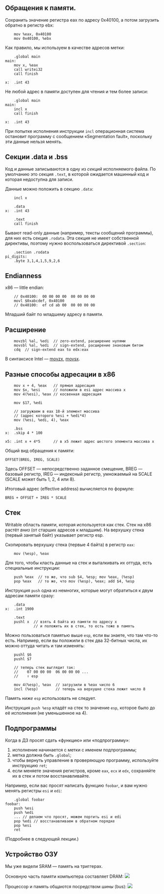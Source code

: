 ## Обращения к памяти.
Сохранить значение регистра eax по адресу 0x40100,
а потом загрузить обратно в регистр ebx:
```x86asm
    mov %eax, 0x40100
    mov 0x40100, %ebx
```

Как правило, мы используем в качестве адресов метки:
```x86asm
    .global main
main:
    mov x, %eax
    call writei32
    call finish

x:  .int 43
```

Не любой адрес в памяти доступен для чтения и тем более записи:
```x86asm
    .global main
main:
    incl x
    call finish

x:  .int 43
```
При попытке исполнения инструкции `incl` операционная система
остановит программу с сообщением «Segmentation fault»,
поскольку эти данные нельзя менять.

## Секции .data и .bss
Код и данные записываются в одну из *секций* исполняемого
файла. По умолчанию это секция `.text`, в которой
ожидается машинный код и которая недоступна для записи.

Данные можно положить в секцию `.data`:
```x86asm
    incl x

    .data
x:  .int 43

    .text
    call finish
```

Бывают read-only данные (например, тексты сообщений программы),
для них есть секция `.rodata`. Эта секция не имеет собственной
директивы, поэтому нужно воспользоваться директивой `.section`:
```x86asm
    .section .rodata
pi_digits:
    .byte 3,1,4,1,5,9,2,6
```

## Endianness

x86 — little endian:
```x86asm
    // 0x40100:  00 00 00 00  00 00 00 00
    movl $0xabcdef, 0x40100
    // 0x40100:  ef cd ab 00  00 00 00 00
```
Младший байт по младшему адресу в памяти.

## Расширение

```x86asm
    movzbl %al, %edi  // zero-extend, расширение нулями
    movsbl %al, %edi  // sign-extend, расширение знаковым битом
    cdq  // sign-extend eax to edx:eax
```

В синтаксисе Intel —
[movzx](https://www.felixcloutier.com/x86/movzx),
[movsx](https://www.felixcloutier.com/x86/movsx).

## Разные способы адресации в x86

```x86asm
    mov x + 4, %eax   // прямая адресация
    mov $x, %esi      // положили в esi адрес массива x
    mov 4(%esi), %eax // косвенная адресация

    mov $17, %edi

    // загружаем в eax 18-й элемент массива
    // (адрес которого %esi + %edi*4)
    mov (%esi, %edi, 4), %eax

    .bss
x:  .skip 4 * 100

x5: .int x + 4*5      // в x5 лежит адрес шестого элемента массива x
```

Общий вид обращения к памяти:

`OFFSET(BREG, IREG, SCALE)`

Здесь OFFSET — непосредственно заданное смещение,
BREG — базовый регистр, IREG — индексный регистр,
умножаемый на SCALE (SCALE может быть 1, 2, 4 или 8).

Итоговый адрес (effective address) вычисляется по формуле:

`BREG + OFFSET + IREG * SCALE`

## Стек
Writable область памяти, которая используется
как стек. Стек на x86 растёт *вниз* (от старших адресов к младшим).
На верхушку стека (первый занятый байт) указывает регистр esp.

Скопировать верхушку стека (первые 4 байта) в регистр `eax`:
```x86asm
    mov (%esp), %eax
```

Для того, чтобы класть данные на стек и выталкивать их оттуда,
есть специальные инструкции:
```x86asm
    push %eax  // то же, что sub $4, %esp; mov %eax, (%esp)
    pop %eax   // то же, что mov (%esp), %eax; add $4, %esp
```

Инструкция `push` одна из немногих, которые могут обратиться
к двум адресам памяти сразу:
```x86asm
    .data
x:  .int 1900

    .text
    pushl x  // взять 4 байта из памяти по адресу x
             // и положить их в стек, то есть тоже в память
```

Можно пользоваться памятью выше `esp`, если вы знаете,
что там что-то есть. Например, если вы положили в стек
два 32-битных числа, их можно оттуда читать и там изменять:
```x86asm
    pushl $6
    pushl $7

    // теперь стек выглядит так:
    //    07 00 00 00  06 00 00 00 ...
    //    ↑ esp

    mov 4(%esp), %eax  // загрузили в %eax число 6
    incl (%esp)        // теперь на верхушке стека лежит число 8
```

Память *ниже* `esp` использовать не следует.

Инструкция `push %esp` кладёт на стек
то значение `esp`, которое было до её исполнения
(не уменьшенное на 4).


## Подпрограммы

Когда в ДЗ просят сдать «функцию» или «подпрограмму»:
1) исполнение начинается с метки с именем подпрограммы;
2) метка должна быть `.global`;
3) чтобы вернуть управление в проверяющую программу,
   используйте инструкцию `ret`;
4) если меняете значения регистров, кроме `eax`, `ecx` и `edx`,
   сохраняйте их в стек и потом восстанавливайте.

Например, если вас просят написать функцию `foobar`,
и вам нужно менять регистры `esi` и `edi`:
```x86asm
    .global foobar
foobar:
    push %esi
    push %edi
    ... // делаем что просят, можем портить esi и edi
    pop %edi // восстанавливаем в обратном порядке
    pop %esi
    ret
```
(Подробнее в следующей лекции.)

## Устройство ОЗУ
Мы уже видели SRAM — память на триггерах.

Основную часть памяти компьютера составляет DRAM:
![](./dram.png)

Процессор и память общаются посредством *шины* (bus):
![](./system_bus.png)
